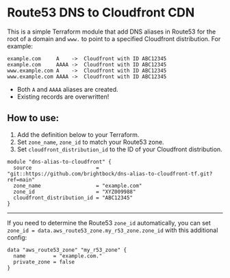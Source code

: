# Route53 DNS to Cloudfront CDN

This is a simple Terraform module that add DNS aliases in Route53 for the root of a domain and `www.` to point to a specified Cloudfront distribution. For example:

```
example.com     A    ->  Cloudfront with ID ABC12345
example.com     AAAA ->  Cloudfront with ID ABC12345
www.example.com A    ->  Cloudfront with ID ABC12345
www.example.com AAAA ->  Cloudfront with ID ABC12345
```

  * Both `A` and `AAAA` aliases are created.
  * Existing records are overwritten!

## How to use:

1. Add the definition below to your Terraform.
2. Set `zone_name`, `zone_id` to match your Route53 zone.
3. Set `cloudfront_distribution_id` to the ID of your Cloudfront distribution.

```
module "dns-alias-to-cloudfront" {
  source                     = "git::https://github.com/brightbock/dns-alias-to-cloudfront-tf.git?ref=main"
  zone_name                  = "example.com"
  zone_id                    = "XYZ009988"
  cloudfront_distribution_id = "ABC12345"
}
```

---

If you need to determine the Route53 `zone_id` automatically, you can set `zone_id = data.aws_route53_zone.my_r53_zone.zone_id` with this additional config:

```
data "aws_route53_zone" "my_r53_zone" {
  name         = "example.com."
  private_zone = false
}
```
